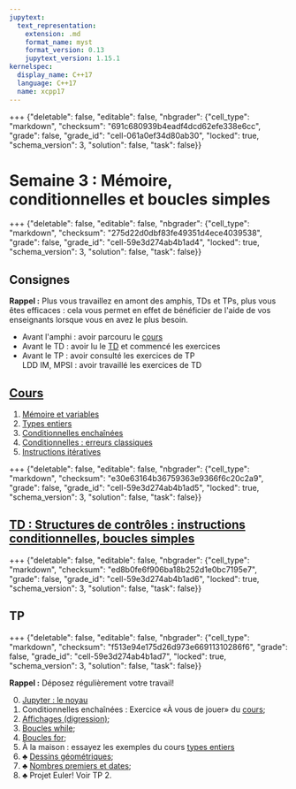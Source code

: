 ```yaml
---
jupytext:
  text_representation:
    extension: .md
    format_name: myst
    format_version: 0.13
    jupytext_version: 1.15.1
kernelspec:
  display_name: C++17
  language: C++17
  name: xcpp17
---
```


+++ {"deletable": false, "editable": false, "nbgrader": {"cell_type": "markdown", "checksum": "691c680939b4eadf4dcd62efe338e6cc", "grade": false, "grade_id": "cell-061a0ef34d80ab30", "locked": true, "schema_version": 3, "solution": false, "task": false}}

# Semaine 3 : Mémoire, conditionnelles et boucles simples

+++ {"deletable": false, "editable": false, "nbgrader": {"cell_type": "markdown", "checksum": "275d22d0dbf83fe49351d4ece4039538", "grade": false, "grade_id": "cell-59e3d274ab4b1ad4", "locked": true, "schema_version": 3, "solution": false, "task": false}}

## Consignes

**Rappel :** Plus vous travaillez en amont des amphis, TDs et TPs,
plus vous êtes efficaces : cela vous permet en effet de bénéficier de
l'aide de vos enseignants lorsque vous en avez le plus besoin.

- Avant l'amphi : avoir parcouru le [cours](cours.md)
- Avant le TD : avoir lu le [TD](TD.md) et commencé les exercices
- Avant le TP : avoir consulté les exercices de TP  
  LDD IM, MPSI : avoir travaillé les exercices de TD

## [Cours](cours.md)

1. [Mémoire et variables](cours-memoire.md)
2. [Types entiers](cours-types-entiers.md)
3. [Conditionnelles enchaînées](cours-conditionnelles-enchainees.md)
4. [Conditionnelles : erreurs classiques](cours-conditionnelles-erreurs-classiques.md)
5. [Instructions itératives](cours-instructions-iteratives.md)

+++ {"deletable": false, "editable": false, "nbgrader": {"cell_type": "markdown", "checksum": "e30e63164b36759363e9366f6c20c2a9", "grade": false, "grade_id": "cell-59e3d274ab4b1ad5", "locked": true, "schema_version": 3, "solution": false, "task": false}}

## [TD : Structures de contrôles : instructions conditionnelles, boucles simples](TD.md)

+++ {"deletable": false, "editable": false, "nbgrader": {"cell_type": "markdown", "checksum": "ed8b0fe6f906ba18b252d1e0bc7195e7", "grade": false, "grade_id": "cell-59e3d274ab4b1ad6", "locked": true, "schema_version": 3, "solution": false, "task": false}}

## TP

+++ {"deletable": false, "editable": false, "nbgrader": {"cell_type": "markdown", "checksum": "f513e94e175d26d973e66911310286f6", "grade": false, "grade_id": "cell-59e3d274ab4b1ad7", "locked": true, "schema_version": 3, "solution": false, "task": false}}

**Rappel :** Déposez régulièrement votre travail!

0. [Jupyter : le noyau](00-jupyter-noyau.md)
1. Conditionnelles enchaînées : Exercice «À vous de jouer» du
   [cours](cours-conditionnelles-enchainees.md);
2. [Affichages (digression)](03-affichage.md);
3. [Boucles while](05-boucles-while.md);
4. [Boucles for](06-boucles-for.md);
5. À la maison : essayez les exemples du cours [types entiers](cours-types-entiers.md)
5. ♣ [Dessins géométriques](07-dessins-geometriques.md);
5. ♣ [Nombres premiers et dates](08-nombres-premiers-dates.md);
6. ♣ Projet Euler! Voir TP 2.

<!--
+++

En amphi virtuel lundi matin, nous ferons une séance de [questions-réponses](https://hackmd.io/k2jEA16yRiSDQfyY61MGGg), en particulier sur le cours.

En TD, nous reviendrons sur les exercices de la feuille de TD.

En TP, nous reviendrons sur les autres exercices.


+++
-->
